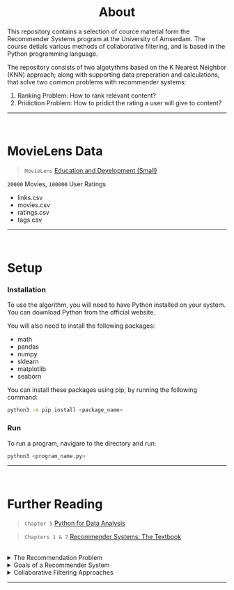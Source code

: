 
<h1 align="center">
	About
</h1>

This repository contains a selection of cource material form the Recommender Systems program at the University of Amserdam. The course detials various methods of collaborative filtering, and is based in the Python programming language.

The repository consists of two algotythms based on the K Nearest Neighbor (KNN) approach; along with supporting data preperation and calculations, that solve two common problems with recommender systems:

1. Ranking Problem: How to rank relevant content?
2. Pridiction Problem: How to pridict the rating a user will give to content?

---
<br />



# MovieLens Data

> `MovieLens`
> [Education and Development (Small)](https://grouplens.org/datasets/movielens/) 

`20000` Movies, `100000` User Ratings

- links.csv
- movies.csv
- ratings.csv
- tags.csv

---
<br />



# Setup

### Installation

To use the algorithm, you will need to have Python installed on your system. You can download Python from the official website.

You will also need to install the following packages:

- math
- pandas
- numpy
- sklearn
- matplotlib
- seaborn

You can install these packages using pip, by running the following command:

```bash
python3 -m pip install <package_name>
```


### Run

To run a program, navigare to the directory and run:

```bash
python3 <program_name.py>
```

---
<br />



# Further Reading

> `Chapter 5`
> [Python for Data Analysis](https://bedford-computing.co.uk/learning/wp-content/uploads/2015/10/Python-for-Data-Analysis.pdf) 

> `Chapters 1 & 7`
> [Recommender Systems: The Textbook](http://pzs.dstu.dp.ua/DataMining/recom/bibl/1aggarwal_c_c_recommender_systems_the_textbook.pdf) 

<br>


<details>
<summary>The Recommendation Problem</summary>
<br>
The recommendation problem can be formulated in two primary models: the prediction version and the ranking version. 

- **Pridiction** In the prediction version, the goal is to predict the rating value for a user-item combination using available training data. This is known as the matrix completion problem, where the missing values are predicted using a learning algorithm. 

- **Ranking** In the ranking version, the goal is to recommend the top-k items for a particular user, and the absolute values of the predicted ratings are not important. The ranking formulation is more common and referred to as the top-k recommendation problem. The solutions to the ranking version can be derived by solving the prediction version for various user-item combinations and then ranking the predictions. However, it is often easier to design methods for solving the ranking version directly.
</details>

<details>
<summary>Goals of a Recommender System</summary>
<br>
The primary goal of a recommender system is to increase product sales for the merchant.

The operational and technical goals of a recommender system are:

- **Relevance** recommend items that are relevant to the user
- **Novelty** recommend items that the user has not seen before
- **Serendipity** recommend unexpected items that the user might find interesting
- **Diversity** recommend items of different types to reduce the risk of the user not liking any of them

Recommender systems can also help improve user satisfaction, increase user loyalty, and provide insights for further customization.
<br>
</details>



<details>
<summary>Collaborative Filtering Approaches</summary>
<br>
Two types of collaborative filtering methods: memory-based and model-based.

- **Memory-based methods (neighborhood-based collaborative filtering):**
Predict the ratings of user-item combinations based on their neighborhoods, which can be defined in one of two ways:

	- User-based: Similar users' ratings are used to make recommendations for a target user A. Predicted ratings of A are computed as the weighted average values of peer group ratings for each item.
	- Item-based: To make recommendations for an item, the first step is to determine a set of similar items. The ratings of a particular user for the items in the set are determined. The weighted average of these ratings is used to predict the rating of the user for the item.

	Advantages of memory-based methods: Simple to implement and resulting recommendations are easy to explain. Disadvantages of memory-based methods: Do not work well with sparse matrices and lack full coverage of rating predictions.

- **Model-based methods:** 
	Use machine learning and data mining methods in the context of predictive models. Parameters of model-based methods are learned within an optimization framework. Model-based methods have a high level of coverage even for sparse ratings matrices.
<br>
</details>


---
<br />
